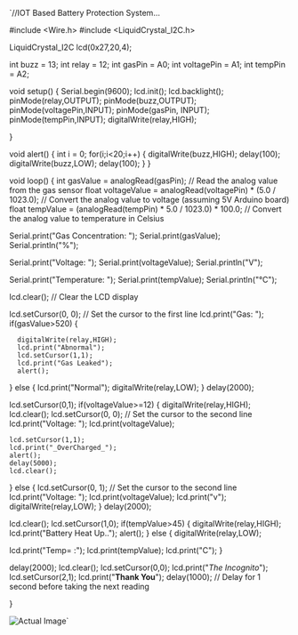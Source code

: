 `//IOT Based Battery Protection System...

#include <Wire.h> 
#include <LiquidCrystal_I2C.h>

LiquidCrystal_I2C lcd(0x27,20,4); 

int buzz = 13;
int relay = 12;
int gasPin = A0; 
int voltagePin = A1; 
int tempPin = A2; 

void setup() 
{
  Serial.begin(9600);
  lcd.init();
  lcd.backlight();
  pinMode(relay,OUTPUT);
  pinMode(buzz,OUTPUT);
  pinMode(voltagePin,INPUT);
  pinMode(gasPin, INPUT);
  pinMode(tempPin,INPUT);
  digitalWrite(relay,HIGH);

}

void alert()
{
  int i = 0;
  for(i;i<20;i++)
  {
    digitalWrite(buzz,HIGH);
    delay(100);
    digitalWrite(buzz,LOW);
    delay(100);
  }
}

void loop() {
  int gasValue = analogRead(gasPin); // Read the analog value from the gas sensor
  float voltageValue = analogRead(voltagePin) * (5.0 / 1023.0); // Convert the analog value to voltage (assuming 5V Arduino board)
  float tempValue = (analogRead(tempPin) * 5.0 / 1023.0) * 100.0; // Convert the analog value to temperature in Celsius



  Serial.print("Gas Concentration: ");
  Serial.print(gasValue);
  Serial.println("%");
  
  Serial.print("Voltage: ");
  Serial.print(voltageValue);
  Serial.println("V");

  Serial.print("Temperature: ");
  Serial.print(tempValue);
  Serial.println("°C");

  lcd.clear(); // Clear the LCD display
  
  lcd.setCursor(0, 0); // Set the cursor to the first line
  lcd.print("Gas: ");
  if(gasValue>520)
  {
  
      digitalWrite(relay,HIGH);
      lcd.print("Abnormal");
      lcd.setCursor(1,1);
      lcd.print("Gas Leaked");
      alert();
      
    
      
  }
  else
  {
    lcd.print("Normal");
    digitalWrite(relay,LOW);
  }
  delay(2000);

  lcd.setCursor(0,1);
  if(voltageValue>=12)
  {
    digitalWrite(relay,HIGH);
    lcd.clear();
    lcd.setCursor(0, 0); // Set the cursor to the second line
    lcd.print("Voltage: ");
    lcd.print(voltageValue);
    
    lcd.setCursor(1,1);
    lcd.print("_OverCharged_");
    alert();
    delay(5000);
    lcd.clear();
  }
  else
  {
    lcd.setCursor(0, 1); // Set the cursor to the second line
    lcd.print("Voltage: ");
    lcd.print(voltageValue);
    lcd.print("v");
    digitalWrite(relay,LOW);
  }
  delay(2000);

  lcd.clear();
  lcd.setCursor(1,0);
  if(tempValue>45)
  {
    digitalWrite(relay,HIGH);
    lcd.print("Battery Heat Up..");
    alert();
  }
  else
  {
    digitalWrite(relay,LOW);

  lcd.print("Temp= :");
  lcd.print(tempValue);
  lcd.print("C");
  }
  
  delay(2000);
  lcd.clear();
  lcd.setCursor(0,0);
  lcd.print("_The Incognito_");
  lcd.setCursor(2,1);
  lcd.print("__Thank You__");
  delay(1000); // Delay for 1 second before taking the next reading
  
  
}

![Actual Image](C:\Users\SNEHAL\Desktop\IMG_20230619_112817.jpg)`